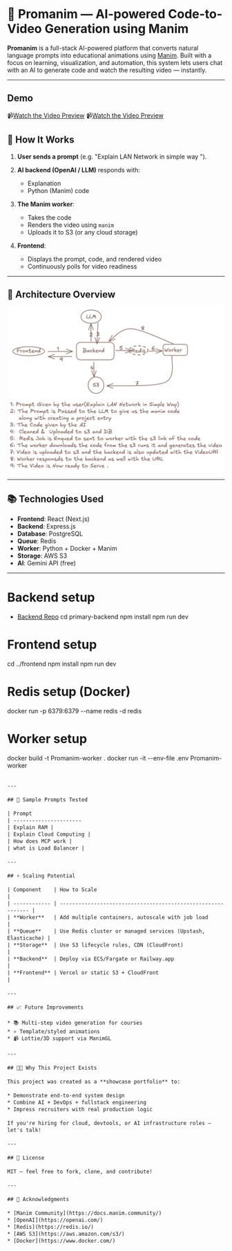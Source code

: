 # 🧠 Promanim — AI-powered Code-to-Video Generation using Manim

**Promanim** is a full-stack AI-powered platform that converts natural language prompts into educational animations using [Manim](https://www.manim.community/). Built with a focus on learning, visualization, and automation, this system lets users chat with an AI to generate code and watch the resulting video — instantly.

---
## Demo
📹[Watch the Video Preview](https://drive.google.com/file/d/1PLKeUQNSpMa5XKmCuF_bwTcpnDp9_k4A/view?usp=sharing)
📹[Watch the Video Preview](public/52c8f4d6-5c0e-4f57-86fc-6527c2de427e.mp4)



## 🚀 How It Works

1. **User sends a prompt** (e.g. "Explain LAN Network in simple way ").
2. **AI backend (OpenAI / LLM)** responds with:

   * Explanation
   * Python (Manim) code
3. **The Manim worker**:

   * Takes the code
   * Renders the video using `manim`
   * Uploads it to S3 (or any cloud storage)
4. **Frontend**:

   * Displays the prompt, code, and rendered video
   * Continuously polls for video readiness

---

## 🧩 Architecture Overview

![Architecture Diagram](public/arch.png)

---

## 📚 Technologies Used

* **Frontend**: React (Next.js)
* **Backend**: Express.js
* **Database**: PostgreSQL
* **Queue**: Redis
* **Worker**: Python + Docker + Manim
* **Storage**: AWS S3
* **AI**: Gemini API (free)

---

# Backend setup
* [Backend Repo](https://github.com/Brijesh-09/Manim_backend.git)
cd primary-backend
npm install
npm run dev


# Frontend setup
cd ../frontend
npm install
npm run dev

# Redis setup (Docker)
docker run -p 6379:6379 --name redis -d redis

# Worker setup
docker build -t Promanim-worker .
docker run -it --env-file .env Promanim-worker
```

---

## 🎥 Sample Prompts Tested

| Prompt                 
| ---------------------- 
| Explain RAM |            
| Explain Cloud Computing |
| How does MCP work |        
| what is Load Balancer |       

---

## ⚡ Scaling Potential

| Component    | How to Scale                                                 |
| ------------ | ------------------------------------------------------------ |
| **Worker**   | Add multiple containers, autoscale with job load             |
| **Queue**    | Use Redis cluster or managed services (Upstash, Elasticache) |
| **Storage**  | Use S3 lifecycle rules, CDN (CloudFront)                     |
| **Backend**  | Deploy via ECS/Fargate or Railway.app                        |
| **Frontend** | Vercel or static S3 + CloudFront                             |

---

## 📈 Future Improvements

* 📚 Multi-step video generation for courses
* ⚛️ Template/styled animations
* 📹 Lottie/3D support via ManimGL

---

## 👨‍💼 Why This Project Exists

This project was created as a **showcase portfolio** to:

* Demonstrate end-to-end system design
* Combine AI + DevOps + fullstack engineering
* Impress recruiters with real production logic

If you're hiring for cloud, devtools, or AI infrastructure roles — let's talk!

---

## 📄 License

MIT — feel free to fork, clone, and contribute!

---

## 🙏 Acknowledgments

* [Manim Community](https://docs.manim.community/)
* [OpenAI](https://openai.com/)
* [Redis](https://redis.io/)
* [AWS S3](https://aws.amazon.com/s3/)
* [Docker](https://www.docker.com/)
